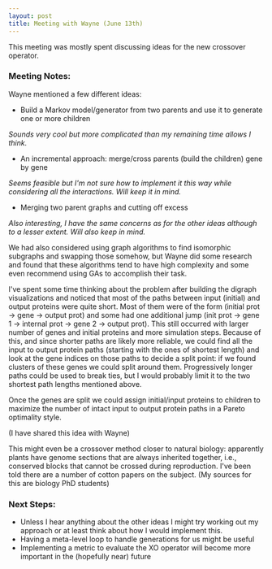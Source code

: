 ```yaml
---
layout: post
title: Meeting with Wayne (June 13th)
---
```


This meeting was mostly spent discussing ideas for the new crossover operator.

### Meeting Notes:

Wayne mentioned a few different ideas:

- Build a Markov model/generator from two parents and use it to generate one or more children

_Sounds very cool but more complicated than my remaining time allows I think._

- An incremental approach: merge/cross parents (build the children) gene by gene

_Seems feasible but I'm not sure how to implement it this way while considering all the interactions. Will keep it in mind._

- Merging two parent graphs and cutting off excess

_Also interesting, I have the same concerns as for the other ideas although to a lesser extent. Will also keep in mind._

We had also considered using graph algorithms to find isomorphic subgraphs and swapping those somehow, but Wayne did some research and found that these algorithms tend to have high complexity and some even recommend using GAs to accomplish their task.

I've spent some time thinking about the problem after building the digraph visualizations and noticed that most of the paths between input (initial) and output proteins were quite short.
Most of them were of the form (initial prot -> gene -> output prot) and some had one additional jump (init prot -> gene 1 -> internal prot -> gene 2 -> output prot).
This still occurred with larger number of genes and initial proteins and more simulation steps.
Because of this, and since shorter paths are likely more reliable, we could find all the input to output protein paths (starting with the ones of shortest length) and look at the gene indices on those paths to decide a split point: if we found clusters of these genes we could split around them.
Progressively longer paths could be used to break ties, but I would probably limit it to the two shortest path lengths mentioned above.

Once the genes are split we could assign initial/input proteins to children to maximize the number of intact input to output protein paths in a Pareto optimality style.

(I have shared this idea with Wayne)

This might even be a crossover method closer to natural biology: apparently plants have genome sections that are always inherited together, i.e., conserved blocks that cannot be crossed during reproduction.
I've been told there are a number of cotton papers on the subject.
(My sources for this are biology PhD students)

### Next Steps:

- Unless I hear anything about the other ideas I might try working out my approach or at least think about how I would implement this.
- Having a meta-level loop to handle generations for us might be useful
- Implementing a metric to evaluate the XO operator will become more important in the (hopefully near) future
